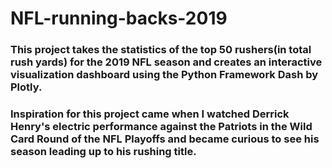 # NFL-running-backs-2019

### This project takes the statistics of the top 50 rushers(in total rush yards) for the 2019 NFL season and creates an interactive visualization dashboard using the Python Framework Dash by Plotly.

### Inspiration for this project came when I watched Derrick Henry's electric performance against the Patriots in the Wild Card Round of the NFL Playoffs and became curious to see his season leading up to his rushing title.

